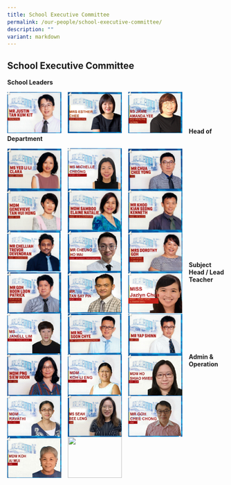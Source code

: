 ```yaml
---
title: School Executive Committee
permalink: /our-people/school-executive-committee/
description: ""
variant: markdown
---
```

## School Executive Committee



**School Leaders**

<p><a href="mailto:Justin_TAN@schools.gov.sg">
<img style="width:125px;height:95px;margin-right:15px;" align="left" src="/images/Our%20People/Departments/School%20Executive%20Committee/School%20Exec%201.png">
</a></p>

<p><a href="mailto:Lee_Chui_Eng@schools.gov.sg">
<img style="width:125px;height:95px;margin-right:15px;" align="left" src="/images/Our%20People/Departments/School%20Executive%20Committee/School%20Exec%202.png">
</a></p>
<p><a href="mailto:Jamie_Amanda_YEE@schools.gov.sg">
<img style="width:125px;height:95px;margin-right:15px;" align="left" src="/images/Our%20People/Departments/School%20Executive%20Committee/VPAJaime.jpg">
</a></p>



<br><br><br><br>

**Head of Department**

<p><a href="mailto:yeo_li_li_clara@schools.gov.sg">
<img style="width:125px;height:95px;margin-right:15px;" align="left" src="/images/Our%20People/Departments/School%20Executive%20Committee/School%20Exec%204.png">
</a></p>

<p><a href="mailto:cheong_mun_mun_michelle@schools.gov.sg">
<img style="width:125px;height:95px;margin-right:15px;" align="left" src="/images/Our%20People/Departments/School%20Executive%20Committee/Michelle_Cheong_Hod_ICT.jpg">
</a></p>

<p><a href="mailto:chua_chee_yong@schools.gov.sg">
<img style="width:125px;height:95px;margin-right:15px;" align="left" src="/images/Our%20People/Departments/School%20Executive%20Committee/School%20Exec%206.png">
</a></p>


<p><a href="mailto:genevieve_tan_hui_hong@schools.gov.sg">
<img style="width:125px;height:95px;margin-right:15px;" align="left" src="/images/Our%20People/Departments/School%20Executive%20Committee/School%20Exec%207.png">
</a></p>

<br><br><br>

<p><a href="mailto:samboo_elaine_natalie@schools.gov.sg">
<img style="width:125px;height:95px;margin-right:15px;" align="left" src="/images/Our%20People/Departments/School%20Executive%20Committee/School%20Exec%208.png">
</a></p>


<p><a href="mailto:khoo_kian_seong_kenneth@schools.gov.sg">
<img style="width:125px;height:95px;margin-right:15px;" align="left" src="/images/Our%20People/Departments/School%20Executive%20Committee/School%20Exec%209.png">
</a></p>


<p><a href="mailto:chelliah_trevor_devendran@schools.gov.sg">
<img style="width:125px;height:95px;margin-right:15px;" align="left" src="/images/Our%20People/Departments/School%20Executive%20Committee/School%20Exec%2010.png">
</a></p>


<p><a href="mailto:cheung_ho_wai@schools.gov.sg">
<img style="width:125px;height:95px;margin-right:15px;" align="left" src="/images/Our%20People/Departments/School%20Executive%20Committee/DM_CheungHowai.jpg">
</a></p>

<br><br><br>

<p><a href="mailto:dorothy_tay_wyn_hui@schools.gov.sg">
<img style="width:125px;height:95px;margin-right:15px;" align="left" src="/images/Our%20People/Departments/School%20Executive%20Committee/School%20Exec%2012.png">
</a></p>


<p><a href="mailto:goh_boon_loon@schools.gov.sg">
<img style="width:125px;height:95px;margin-right:15px;" align="left" src="/images/Our%20People/Departments/School%20Executive%20Committee/School%20Exec%2013.png">
</a></p>


<p><a href="mailto:tan_say_pin@schools.gov.sg">
<img style="width:125px;height:95px;margin-right:15px;" align="left" src="/images/Our%20People/Departments/School%20Executive%20Committee/hodccetansaypin.jpg">
	
</a></p><p><a href="mailto:Jazlyn_Chua@schools.gov.sg">
<img style="width:125px;height:95px;margin-right:15px;" align="left" src="/images/Our%20People/Departments/School%20Executive%20Committee/School%20Exec%2019.png">
</a></p>	
	
<p></p>

<br><br><br>
<p><a href="mailto:janell_lim@schools.gov.sg">
<img style="width:125px;height:95px;margin-right:15px;" align="left" src="/images/Our%20People/Departments/School%20Executive%20Committee/JanellvSH.jpg">
</a></p>

<br><br><br>


**Subject Head  / Lead Teacher**

<p><a href="mailto:ng_soon_chye@schools.gov.sg">
<img style="width:125px;height:95px;margin-right:15px;" align="left" src="/images/Our%20People/Departments/School%20Executive%20Committee/School%20Exec%2016.png">
</a></p>


<p><a href="mailto:yap_shinn@schools.gov.sg">
<img style="width:125px;height:95px;margin-right:15px;" align="left" src="/images/Our%20People/Departments/School%20Executive%20Committee/School%20Exec%2017.png">
</a></p>

<p><a href="mailto:png_siew_hoon@schools.gov.sg">
<img style="width:125px;height:95px;margin-right:15px;" align="left" src="/images/Our%20People/Departments/School%20Executive%20Committee/School%20Exec%2018.png">
	
</a></p>

<p><a href="mailto:koh_li_eng@schools.gov.sg">
<img style="width:125px;height:95px;margin-right:15px;" align="left" src="/images/Our%20People/Departments/School%20Executive%20Committee/KLEngSH.jpg">
</a></p>

<br><br><br>

<p><a href="mailto:Ho_Shiao_Hwee@schools.gov.sg">
<img style="width:125px;height:95px;margin-right:15px;" align="left" src="/images/Our%20People/Departments/School%20Executive%20Committee/ShiaoHwee.jpg">
</a></p>

<p><a href="mailto:Ho_Shiao_Hwee@schools.gov.sg">
<img style="width:125px;height:95px;margin-right:15px;" align="left" src="/images/Our%20People/Departments/School%20Executive%20Committee/ravathi_lt.jpg">
</a></p>


<br><br><br><br>

**Admin &amp; Operation**



<p><a href="mailto:seah_bee_leng@schools.gov.sg">
<img style="width:125px;height:95px;margin-right:15px;" align="left" src="/images/Our%20People/Departments/School%20Executive%20Committee/AM_SeahBL.jpg"></a></p>

<p><a href="mailto:goh_chee_chong@schools.gov.sg">
<img style="width:125px;height:95px;margin-right:15px;" align="left" src="/images/Our%20People/Departments/School%20Executive%20Committee/CheeChong_AM.jpg"></a></p>
<br><br><br>
<p><a href="mailto:koh_ai_mui@schools.gov.sg">
<img style="width:125px;height:95px;margin-right:15px;" align="left" src="/images/Our%20People/Departments/School%20Executive%20Committee/OMrebecca.jpg">
</a></p>
<p><a href="mailto:Rahmat_Nazri_Shokor@schools.gov.sg">
<img style="width:125px;height:95px;margin-right:15px;" align="left" src="/images/Our%20People/Departments/School%20Executive%20Committee/OM Nazri.jpg">
</a></p>